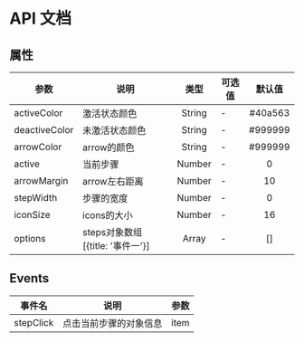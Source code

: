 # API 文档

## 属性

| 参数 | 说明 | 类型 | 可选值 | 默认值 |
| --- |------|:----:|-----|:-----:|
| activeColor | 激活状态颜色 | String | - | #40a563 |
| deactiveColor | 未激活状态颜色 | String | - | #999999 |
| arrowColor | arrow的颜色 | String | - | #999999 |
| active | 当前步骤 | Number | - | 0 |
| arrowMargin | arrow左右距离 | Number | - | 10 |
| stepWidth | 步骤的宽度 | Number | - | 0 |
| iconSize | icons的大小 | Number | - | 16 |
| options | steps对象数组 [{title: '事件一'}] | Array | - | [] |



## Events

| 事件名 | 说明 | 参数 |
| ---- |-----| ----- |
| stepClick | 点击当前步骤的对象信息 | item |